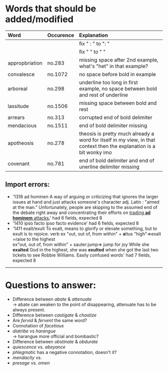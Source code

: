 # Words that should be added/modified

| Word              | Occurence | Explanation                                                                                                          |
| :---------------- | :-------- | :----------------------                                                                                              |
|                   |           | fix " : " to ": "                                                                                                    |
|                   |           | fix " </u>" to "</u> "                                                                                               |
| appropbriation    | no.283    | missing space after 2nd example, what's "het" in that example?                                                       |
| convalesce        | no.1072   | no space before bold in example                                                                                      |
| arboreal          | no.298    | underline too long in first example, no space between bold and rest of underline                                     |
| lassitude         | no.1506   | missing space between bold and rest                                                                                  |
| arrears           | no.313    | corrupted end of bold delimiter                                                                                      |
| mendacious        | no.1511   | end of bold delimiter missing                                                                                        |
| apotheosis        | no.278    | theosis is pretty much already a word for itself in my view, in that context then the explanation is a bit wonky imo |
| covenant          | no.781    | end of bold delimiter and end of unerline delimiter missing                                                          |


## Import errors:
- '1318 ad hominen A way of arguing or criticizing that ignores the larger issues at hand and just attacks someone's character adj. Latin : "aimed at the man." Unfortunately, people are skipping to the assumed end of the debate right away and concentrating their efforts on <u>trading <b>ad hominem</b> attacks.</u>' had 6 fields, expected 8
- '1410 ipso facto    ipso facto evidence' had 6 fields, expected 8
- '1411 exalt/exult To exalt, means to glorify or elevate something, but to exult is to rejoice.  verb ex "out, out of, from within" + <b>a</b>ltus "high"=>exalt =raise to the highest</br>ex"out, out of, from within" + sauter:jump=> jump for joy While she <b>exalted</b> God in the highest, she was <b>exulted</b> when she got the last two tickets to see Robbie Williams. Easily confused words' had 7 fields, expected 8


----

# Questions to answer:

- Difference between _abate_ & _attenuate_<br />
  → abate can weaken to	 the point of disappearing, attenuate has to be always present.
- Difference between _castigate_ & _chastize_
- Are _fervid_ & _fervent_ the same word?
- Connotation of _facetious_
- _diatribe_ vs _harangue_<br />
  → harangue more official and bombastic?
- Difference between _obstinate_ &  _obdurate_
- _quiescence_ vs. _abeyance_
- _phlegmatic_ has a negative connotation, doesn't it?
- _mendacity_ vs.
- _presage_ vs. _omen_
